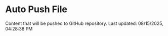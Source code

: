 # Auto Push File

Content that will be pushed to GitHub repository.
Last updated: 08/15/2025, 04:28:38 PM